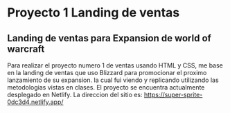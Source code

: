 # Proyecto 1 Landing de ventas
## Landing de ventas para Expansion de world of warcraft 

Para realizar el proyecto numero 1 de ventas usando HTML y CSS, me base en la landing de ventas que uso Blizzard para promocionar el proximo lanzamiento de su expansion.
la cual fui viendo y replicando utilizando las metodologias vistas en clases.
El proyecto se encuentra actualmente desplegado en Netlify.
La direccion del sitio es: https://super-sprite-0dc3d4.netlify.app/
